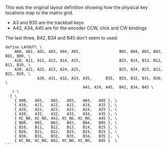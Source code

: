 
This was the original layout definition showing how the physical key locations map
to the matrix grid.

* A3 and B35 are the trackball keys
* A42, A34, A45 are for the encoder CCW, click and CW bindings

The last three, B42, B34 and B45 don't seem to used.

````
define LAYOUT( \
    A00, A01, A02, A03, A04, A05,                 B05, B04, B03, B02, B01, B00, \
    A10, A11, A12, A13, A14, A15,                 B15, B14, B13, B12, B11, B10, \
    A20, A21, A22, A23, A24, A25,                 B25, B24, B23, B22, B21, B20, \
              A30, A31, A32, A33, A35,      B35,  B33, B32, B31, B30, \
                                  A42, A34, A45,  B42, B34, B45 \
   ) \
  { \
    { A00,   A01,   A02,   A03,   A04,   A05 }, \
    { A10,   A11,   A12,   A13,   A14,   A15 }, \
    { A20,   A21,   A22,   A23,   A24,   A25 }, \
    { A30,   A31,   A32,   A33,   A34,   A35 }, \
    { KC_NO, KC_NO, A42, KC_NO, KC_NO,   A45 }, \
    { B00,   B01,   B02,   B03,   B04,   B05 }, \
    { B10,   B11,   B12,   B13,   B14,   B15 }, \
    { B20,   B21,   B22,   B23,   B24,   B25 }, \
    { B30,   B31,   B32,   B33,   B34,   B35 },  \
    { KC_NO, KC_NO, B42, KC_NO, KC_NO,   B45 }  \
```
